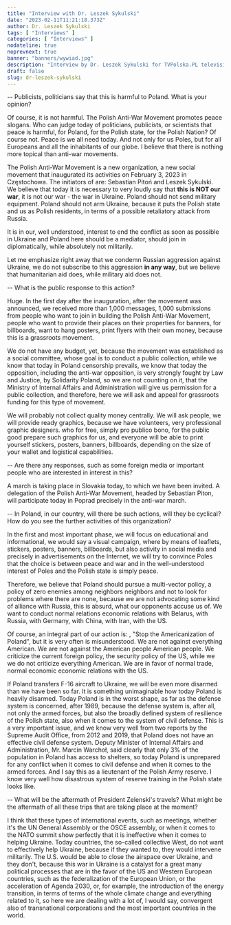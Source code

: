 ```yaml
---
title: "Interview with Dr. Leszek Sykulski"
date: "2023-02-11T11:21:18.373Z"
author: Dr. Leszek Sykulski
tags: [ "Interviews" ]
categories: [ "Interviews" ]
nodateline: true
noprevnext: true
banner: "banners/wywiad.jpg"
description: "Interview by Dr. Leszek Sykulski for TVPolska.PL television station"
draft: false
slug: dr-leszek-sykulski
---
```


-- Publicists, politicians say that this is harmful to Poland. What is your opinion?


Of course, it is not harmful.
The Polish Anti-War Movement promotes peace slogans. Who can judge today
of politicians, publicists, or scientists that peace is harmful, for Poland,
for the Polish state, for the Polish Nation? Of course not. Peace is
we all need today. And not only for us Poles, but for all
Europeans and all the inhabitants of our globe. I believe that there is nothing
more topical than anti-war movements.


The Polish Anti-War Movement is a new organization, a new social movement that
inaugurated its activities on February 3, 2023 in Częstochowa. The initiators of
are: Sebastian Pitoń and Leszek Sykulski. We believe that today it is necessary to very
loudly say that __this is NOT our war__, it is not our war - the war in Ukraine.
Poland should not send military equipment. Poland should not arm
Ukraine, because it puts the Polish state and us as
Polish residents, in terms of a possible retaliatory attack from Russia.


It is in our, well understood, interest to end the conflict as soon as possible
in Ukraine and Poland here should be a mediator, should join in diplomatically,
while absolutely not militarily.


Let me emphasize right away that we condemn Russian aggression against Ukraine, we do not subscribe
to this aggression __in any way__, but we believe that humanitarian aid does,
while military aid does not.


-- What is the public response to this action?


Huge. In the first day after the inauguration, after the movement was announced, we received more than
1,000 messages, 1,000 submissions from people who want to join in building the Polish
Anti-War Movement, people who want to provide their places on their properties
for banners, for billboards, want to hang posters, print flyers with their own money,
because this is a grassroots movement.


We do not have any budget, yet, because the movement was established as a social committee,
whose goal is to conduct a public collection, while we know that today in Poland
censorship prevails, we know that today the opposition, including the anti-war opposition, is very strongly fought by Law and Justice, by Solidarity Poland, so we are not counting on it,
that the Ministry of Internal Affairs and Administration will give us permission for a public collection, and therefore, here we will ask and appeal for grassroots funding for this type of movement.


We will probably not collect quality money centrally. We will ask people, we will provide ready
graphics, because we have volunteers, very professional graphic designers. who for free, simply
pro publico bono, for the public good prepare such graphics for us, and everyone will be able to
print yourself stickers, posters, banners, billboards, depending on the size of your wallet
and logistical capabilities.


-- Are there any responses, such as some foreign media or important people who are interested in
interest in this?


A march is taking place in Slovakia today, to which we have been invited. A delegation of the Polish
Anti-War Movement, headed by Sebastian Piton, will participate today in Poprad
precisely in the anti-war march.


-- In Poland, in our country, will there be such actions, will they be cyclical?
How do you see the further activities of this organization?


In the first and most important phase, we will focus on educational and
informational, we would say a visual campaign, where by means of leaflets, stickers, posters,
banners, billboards, but also activity in social media and precisely in advertisements
on the Internet, we will try to convince Poles that the choice is between peace and war
and in the well-understood interest of Poles and the Polish state is simply peace.


Therefore, we believe that Poland should pursue a multi-vector policy, a policy of zero enemies among neighbors neighbors and not to look for problems where there are none, because we are not advocating some kind of alliance with Russia, this is absurd, what our opponents accuse us of. We want to conduct normal relations economic relations with Belarus, with Russia, with Germany, with China, with Iran, with the US.


Of course, an integral part of our action is: , "Stop the Americanization of Poland", but it is very often is misunderstood. We are not against everything American. We are not against the American people
American people. We criticize the current foreign policy, the security policy of the US, while we
we do not criticize everything American. We are in favor of normal trade, normal economic
economic relations with the US.


If Poland transfers F-16 aircraft to Ukraine, we will be even more disarmed than we have been so far. It is something unimaginable how today Poland is heavily disarmed. Today Poland is in the worst shape, as far as the defense system is concerned, after 1989, because the defense system is, after all, not only the armed forces, but also the broadly defined system of resilience of the Polish state, also when it comes to the system of civil defense. This is a very important issue, and we know very well from two reports by the Supreme Audit Office, from 2012 and 2019, that Poland does not have an effective civil defense system. Deputy Minister of Internal Affairs and Administration, Mr. Marcin Warchoł, said clearly that only 3% of the population in Poland has access to shelters, so today Poland is unprepared for any conflict when it comes to civil defense and when it comes to the armed forces. And I say this as a lieutenant of the Polish Army reserve. I know very well how disastrous system of reserve training in the Polish state looks like.


-- What will be the aftermath of President Zelenski's travels? What might be the aftermath of all these trips that are taking place at the moment?


I think that these types of international events, such as meetings, whether it's the UN General Assembly or the OSCE assembly, or when it comes to the NATO summit show perfectly that it is ineffective when it comes to helping Ukraine. Today countries, the so-called collective West, do not want to effectively help Ukraine, because if they wanted to, they would intervene militarily.
The U.S. would be able to close the airspace over Ukraine, and they don't, because this war in Ukraine is a catalyst for a great many political processes that are in the favor of the US and Western European countries, such as the federalization of the European Union, or the acceleration of Agenda 2030, or, for example, the introduction of the energy transition, in terms of terms of the whole climate change and everything related to it, so here we are dealing with a lot of, I would say, convergent also of transnational corporations and the most important countries in the world.
